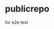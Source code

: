 # publicrepo
for e2e test





































































































































































































































































































































































































































































































































































































































































































































































































































































































































































































































































































































































































































































































































































































































































































































































































































































































































































































































































































































































































































































































































































































































































































































